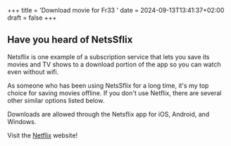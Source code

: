 +++
title = 'Download movie for Fr33 '
date = 2024-09-13T13:41:37+02:00
draft = false
+++

## Have you heard of NetsSflix

Netsflix is one example of a subscription service that lets you save its movies and TV shows to a download portion of the app so you can watch even without wifi.


As someone who has been using NetsSflix for a long time, it's my top choice for saving movies offline. If you don't use Netflix, there are several other similar options listed below.

Downloads are allowed through the Netsflix app for iOS, Android, and Windows.

Visit the [Netflix](https://nestflix.fun/) website!

